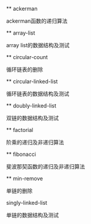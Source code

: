 ** ackerman

ackerman函数的递归算法

** array-list

array list的数据结构及测试

** circular-count

循环链表的删除

** circular-linked-list

循环链表的数据结构及测试

** doubly-linked-list

双链的数据结构及测试

** factorial

阶乘的递归及非递归算法

** fibonacci

斐波那契函数的递归及非递归算法

** min-remove

单链的删除

singly-linked-list

单链的数据结构及测试